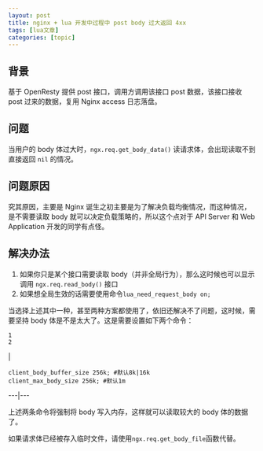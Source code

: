 ```yaml
---
layout: post
title: nginx + lua 开发中过程中 post body 过大返回 4xx 
tags: [lua文章]
categories: [topic]
---
```

## 背景

基于 OpenResty 提供 post 接口，调用方调用该接口 post 数据，该接口接收 post 过来的数据，复用 Nginx access
日志落盘。

## 问题

当用户的 body 体过大时，`ngx.req.get_body_data()` 读请求体，会出现读取不到直接返回 `nil` 的情况。

## 问题原因

究其原因，主要是 Nginx 诞生之初主要是为了解决负载均衡情况，而这种情况，是不需要读取 body 就可以决定负载策略的，所以这个点对于 API
Server 和 Web Application 开发的同学有点怪。

## 解决办法

  1. 如果你只是某个接口需要读取 body（并非全局行为），那么这时候也可以显示调用 `ngx.req.read_body()` 接口
  2. 如果想全局生效的话需要使用命令`lua_need_request_body on;`

当选择上述其中一种，甚至两种方案都使用了，依旧还解决不了问题，这时候，需要坚持 body 体是不是太大了。这是需要设置如下两个命令：  

    
    
    1  
    2  
    

|

    
    
    client_body_buffer_size 256k; #默认8k|16k  
    client_max_body_size 256k; #默认1m  
      
  
---|---  
  
上述两条命令将强制将 body 写入内存，这样就可以读取较大的 body 体的数据了。

如果请求体已经被存入临时文件，请使用`ngx.req.get_body_file`函数代替。